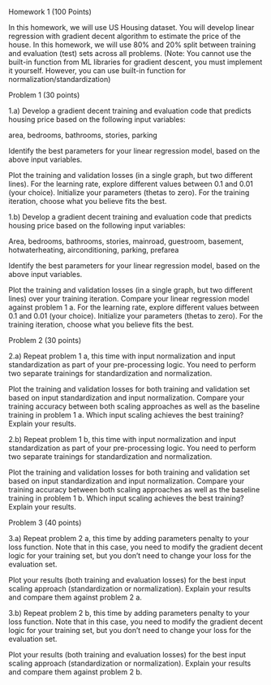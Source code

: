 Homework 1 (100 Points)

In this homework, we will use US Housing dataset. You will develop linear regression with gradient decent algorithm to estimate the price of the house. In this homework, we will use 80% and 20% split between training and evaluation (test) sets across all problems. (Note: You cannot use the built-in function from ML libraries for gradient descent, you must implement it yourself. However, you can use built-in function for normalization/standardization)

 

Problem 1 (30 points)

1.a) Develop a gradient decent training and evaluation code that predicts housing price based on the following input variables:

area, bedrooms, bathrooms, stories, parking

Identify the best parameters for your linear regression model, based on the above input variables. 

Plot the training and validation losses (in a single graph, but two different lines). For the learning rate, explore different values between 0.1 and 0.01 (your choice). Initialize your parameters (thetas to zero). For the training iteration, choose what you believe fits the best. 

 

1.b) Develop a gradient decent training and evaluation code that predicts housing price based on the following input variables:

Area, bedrooms, bathrooms, stories, mainroad, guestroom, basement, hotwaterheating, airconditioning, parking, prefarea

Identify the best parameters for your linear regression model, based on the above input variables. 

Plot the training and validation losses (in a single graph, but two different lines) over your training iteration. Compare your linear regression model against problem 1 a. For the learning rate, explore different values between 0.1 and 0.01 (your choice). Initialize your parameters (thetas to zero). For the training iteration, choose what you believe fits the best. 

 

Problem 2 (30 points)

2.a) Repeat problem 1 a, this time with input normalization and input standardization as part of your pre-processing logic. You need to perform two separate trainings for standardization and normalization. 

Plot the training and validation losses for both training and validation set based on input standardization and input normalization. Compare your training accuracy between both scaling approaches as well as the baseline training in problem 1 a. Which input scaling achieves the best training? Explain your results.

 

2.b) Repeat problem 1 b, this time with input normalization and input standardization as part of your pre-processing logic. You need to perform two separate trainings for standardization and normalization. 

Plot the training and validation losses for both training and validation set based on input standardization and input normalization. Compare your training accuracy between both scaling approaches as well as the baseline training in problem 1 b. Which input scaling achieves the best training? Explain your results.

 

Problem 3 (40 points)

3.a) Repeat problem 2 a, this time by adding parameters penalty to your loss function. Note that in this case, you need to modify the gradient decent logic for your training set, but you don’t need to change your loss for the evaluation set.  

Plot your results (both training and evaluation losses) for the best input scaling approach (standardization or normalization). Explain your results and compare them against problem 2 a. 

3.b) Repeat problem 2 b, this time by adding parameters penalty to your loss function. Note that in this case, you need to modify the gradient decent logic for your training set, but you don’t need to change your loss for the evaluation set.  

Plot your results (both training and evaluation losses) for the best input scaling approach (standardization or normalization). Explain your results and compare them against problem 2 b. 
